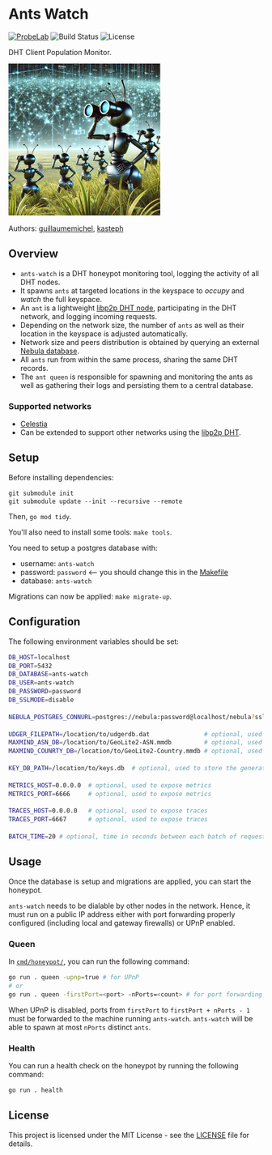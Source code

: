 # Ants Watch

[![ProbeLab](https://img.shields.io/badge/made%20by-ProbeLab-blue.svg)](https://probelab.io)
![Build Status](https://img.shields.io/github/actions/workflow/status/probe-lab/ants-watch/ci.yml?branch=main)
![License](https://img.shields.io/github/license/probe-lab/ants-watch)

DHT Client Population Monitor.

<img src="./resources/ants.png" alt="Ants Watch" height="300"/>

Authors: [guillaumemichel](https://github.com/guillaumemichel), [kasteph](https://github.com/kasteph)

## Overview

* `ants-watch` is a DHT honeypot monitoring tool, logging the activity of all DHT nodes.
* It spawns `ants` at targeted locations in the keyspace to _occupy_ and _watch_ the full keyspace.
* An `ant` is a lightweight [libp2p DHT node](https://github.com/libp2p/go-libp2p-kad-dht), participating in the DHT network, and logging incoming requests.
* Depending on the network size, the number of `ants` as well as their location in the keyspace is adjusted automatically.
* Network size and peers distribution is obtained by querying an external [Nebula database](https://github.com/dennis-tra/nebula).
* All `ants` run from within the same process, sharing the same DHT records.
* The `ant queen` is responsible for spawning and monitoring the ants as well as gathering their logs and persisting them to a central database.

### Supported networks

* [Celestia](https://celestia.org/)
* Can be extended to support other networks using the [libp2p DHT](https://github.com/libp2p/specs/tree/master/kad-dht).

## Setup

Before installing dependencies:

``` shell
git submodule init
git submodule update --init --recursive --remote
```

Then, `go mod tidy`.

You'll also need to install some tools: `make tools`.

You need to setup a postgres database with:

* username: `ants-watch`
* password: `password` <-- you should change this in the [Makefile](./Makefile)
* database: `ants-watch`

Migrations can now be applied: `make migrate-up`.

## Configuration

The following environment variables should be set:

```sh
DB_HOST=localhost
DB_PORT=5432
DB_DATABASE=ants-watch
DB_USER=ants-watch
DB_PASSWORD=password
DB_SSLMODE=disable

NEBULA_POSTGRES_CONNURL=postgres://nebula:password@localhost/nebula?sslmode=disable

UDGER_FILEPATH=/location/to/udgerdb.dat               # optional, used to detect datacenters
MAXMIND_ASN_DB=/location/to/GeoLite2-ASN.mmdb         # optional, used to extract ASN from IP
MAXMIND_COUNRTY_DB=/location/to/GeoLite2-Country.mmdb # optional, used to extract country from IP

KEY_DB_PATH=/location/to/keys.db  # optional, used to store the generated libp2p keys

METRICS_HOST=0.0.0.0  # optional, used to expose metrics
METRICS_PORT=6666     # optional, used to expose metrics

TRACES_HOST=0.0.0.0   # optional, used to expose traces
TRACES_PORT=6667      # optional, used to expose traces

BATCH_TIME=20 # optional, time in seconds between each batch of requests
```

## Usage

Once the database is setup and migrations are applied, you can start the honeypot.

`ants-watch` needs to be dialable by other nodes in the network. Hence, it must run on a public IP address either with port forwarding properly configured (including local and gateway firewalls) or UPnP enabled.

### Queen

In [`cmd/honeypot/`](./cmd/honeypot/), you can run the following command:

```sh
go run . queen -upnp=true # for UPnP
# or
go run . queen -firstPort=<port> -nPorts=<count> # for port forwarding
```

When UPnP is disabled, ports from `firstPort` to `firstPort + nPorts - 1` must be forwarded to the machine running `ants-watch`. `ants-watch` will be able to spawn at most `nPorts` distinct `ants`.

### Health

You can run a health check on the honeypot by running the following command:

```sh
go run . health
```

## License

This project is licensed under the MIT License - see the [LICENSE](./LICENSE) file for details.
